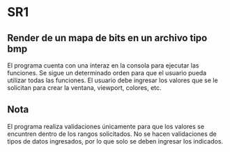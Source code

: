 # SR1

## Render de un mapa de bits en un archivo tipo bmp

El programa cuenta con una interaz en la consola para ejecutar las funciones.
Se sigue un determinado orden para que el usuario pueda utilizar todas las funciones.
El usuario debe ingresar los valores que se le solicitan para crear la ventana, viewport, colores, etc.

## Nota
El programa realiza validaciones únicamente para que los valores se encuntren dentro de los rangos solicitados.
No se hacen validaciones de tipos de datos ingresados, por lo que solo se deben ingresar los indicados.
